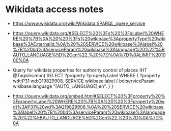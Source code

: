 # Wikidata access notes

- https://www.wikidata.org/wiki/Wikidata:SPARQL_query_service

- https://query.wikidata.org/#SELECT%20%3Fs%20%3FsLabel%20WHERE%20%7B%0A%20%20%3Fs%20wikibase%3ApropertyType%20wikibase%3AExternalId.%0A%20%20SERVICE%20wikibase%3Alabel%20%7B%20bd%3AserviceParam%20wikibase%3Alanguage%20%22%5BAUTO_LANGUAGE%5D%2Cen%22.%20%7D%0A%7D%0ALIMIT%201000%0A

- Query for wikidata properties for authority control of places (HT @Tagishsimon)
    SELECT ?property ?propertyLabel WHERE {
      ?property wdt:P31 wd:Q19829908.
      SERVICE wikibase:label { bd:serviceParam wikibase:language "[AUTO_LANGUAGE],en". }
    }

- https://query.wikidata.org/embed.html#SELECT%20%3Fproperty%20%3FpropertyLabel%20WHERE%20%7B%0A%20%20%3Fproperty%20wdt%3AP31%20wd%3AQ19829908.%0A%20%20SERVICE%20wikibase%3Alabel%20%7B%20bd%3AserviceParam%20wikibase%3Alanguage%20%22%5BAUTO_LANGUAGE%5D%2Cen%22.%20%7D%0A%7D%0A



